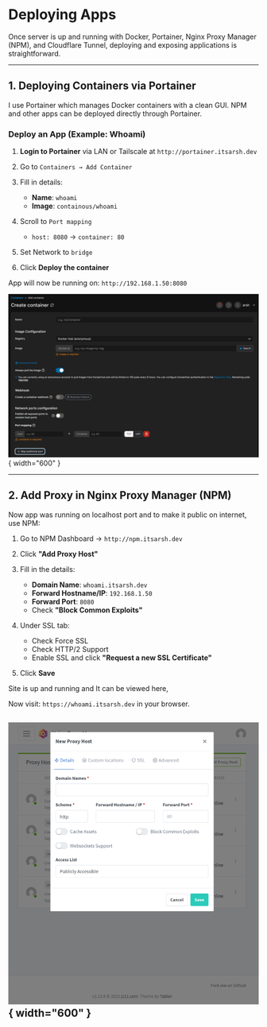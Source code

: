 # Deploying Apps

Once server is up and running with Docker, Portainer, Nginx Proxy Manager (NPM), and Cloudflare Tunnel, deploying and exposing applications is straightforward.

---


## 1. Deploying Containers via Portainer

I use Portainer which manages Docker containers with a clean GUI. NPM and other apps can be deployed directly through Portainer.

### Deploy an App (Example: Whoami)

1. **Login to Portainer** via LAN or Tailscale at `http://portainer.itsarsh.dev`
2. Go to `Containers → Add Container`
3. Fill in details:

   * **Name**: `whoami`
   * **Image**: `containous/whoami`
4. Scroll to `Port mapping`

   * `host: 8080` → `container: 80`
5. Set Network to `bridge`
6. Click **Deploy the container**

App will now be running on: `http://192.168.1.50:8080`


  ![How to create container](images/create-container.png){ width="600" }

---

## 2. Add Proxy in Nginx Proxy Manager (NPM)

Now app was running on localhost port and to make it public on internet, use NPM: 

1. Go to NPM Dashboard → `http://npm.itsarsh.dev`
2. Click **"Add Proxy Host"**
3. Fill in the details:

   * **Domain Name**: `whoami.itsarsh.dev`
   * **Forward Hostname/IP**: `192.168.1.50`
   * **Forward Port**: `8080`
   * Check **"Block Common Exploits"**

4. Under SSL tab:
   * Check Force SSL
   * Check HTTP/2 Support
   * Enable SSL and click **"Request a new SSL Certificate"**
5. Click **Save**


Site is up and running and It can be viewed here,

Now visit: `https://whoami.itsarsh.dev` in your browser.



  ![How to create proxy](images/create-proxy.png){ width="600" }
---
